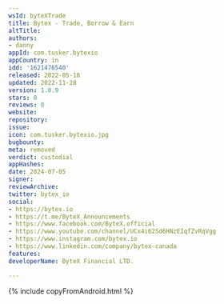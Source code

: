 ```yaml
---
wsId: byteXTrade
title: Bytex - Trade, Borrow & Earn
altTitle: 
authors:
- danny
appId: com.tusker.bytexio
appCountry: in
idd: '1621476540'
released: 2022-05-18
updated: 2022-11-28
version: 1.0.9
stars: 0
reviews: 0
website: 
repository: 
issue: 
icon: com.tusker.bytexio.jpg
bugbounty: 
meta: removed
verdict: custodial
appHashes: 
date: 2024-07-05
signer: 
reviewArchive: 
twitter: bytex_io
social:
- https://bytex.io
- https://t.me/ByteX_Announcements
- https://www.facebook.com/ByteX.official
- https://www.youtube.com/channel/UCx4i62Sd6HNzEIqfZvRqVgg
- https://www.instagram.com/bytex.io
- https://www.linkedin.com/company/bytex-canada
features: 
developerName: ByteX Financial LTD.

---
```


{% include copyFromAndroid.html %}
